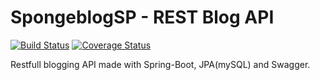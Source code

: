 # SpongeblogSP - REST Blog API


[![Build Status](https://travis-ci.org/daflockinger/spongeblog.svg?branch=Cutting-veggies-1)](https://travis-ci.org/daflockinger/spongeblog) [![Coverage Status](https://coveralls.io/repos/github/daflockinger/spongeblogSP/badge.svg)](https://coveralls.io/github/daflockinger/spongeblogSP)

Restfull blogging API made with Spring-Boot, JPA(mySQL) and Swagger.